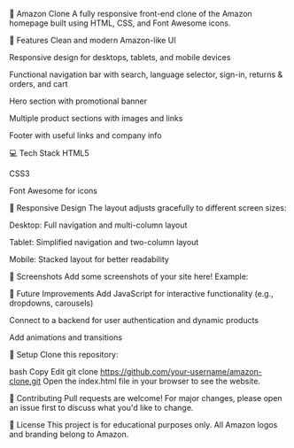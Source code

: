 🛒 Amazon Clone
A fully responsive front-end clone of the Amazon homepage built using HTML, CSS, and Font Awesome icons.

🚀 Features
Clean and modern Amazon-like UI

Responsive design for desktops, tablets, and mobile devices

Functional navigation bar with search, language selector, sign-in, returns & orders, and cart

Hero section with promotional banner

Multiple product sections with images and links

Footer with useful links and company info

💻 Tech Stack
HTML5

CSS3

Font Awesome for icons

📱 Responsive Design
The layout adjusts gracefully to different screen sizes:

Desktop: Full navigation and multi-column layout

Tablet: Simplified navigation and two-column layout

Mobile: Stacked layout for better readability

🌟 Screenshots
Add some screenshots of your site here!
Example:


🚧 Future Improvements
Add JavaScript for interactive functionality (e.g., dropdowns, carousels)

Connect to a backend for user authentication and dynamic products

Add animations and transitions

📂 Setup
Clone this repository:

bash
Copy
Edit
git clone https://github.com/your-username/amazon-clone.git
Open the index.html file in your browser to see the website.

🤝 Contributing
Pull requests are welcome! For major changes, please open an issue first to discuss what you'd like to change.

📝 License
This project is for educational purposes only. All Amazon logos and branding belong to Amazon.

